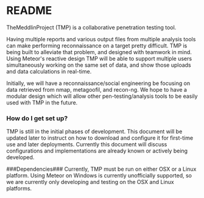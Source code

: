 # README #
TheMeddlinProject (TMP) is a collaborative penetration testing tool.

Having multiple reports and various output files from multiple analysis tools can make performing reconnaissance on a target pretty difficult. TMP is being built to alleviate that problem, and designed with teamwork in mind. Using Meteor's reactive design TMP will be able to support multiple users simultaneously working on the same set of data, and show those uploads and data calculations in real-time.

Initially, we will have a reconnaissance/social engineering be focusing on data retrieved from nmap, metagoofil, and recon-ng. We hope to have a modular design which will allow other pen-testing/analysis tools to be easily used with TMP in the future.

### How do I get set up? ###
TMP is still in the initial phases of development. This document will be updated later to instruct on how to download and configure it for first-time use and later deployments. Currently this document will discuss configurations and implementations are already known or actively being developed.

###Dependencies###
Currently, TMP must be run on either OSX or a Linux platform. Using Meteor on Windows is currently unofficially supported, so we are currently only developing and testing on the OSX and Linux platforms.